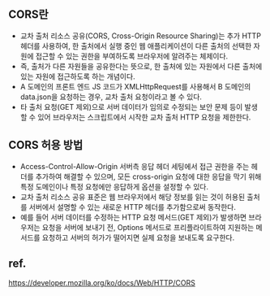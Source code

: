 ## CORS란
- 교차 출처 리소스 공유(CORS, Cross-Origin Resource Sharing)는 추가 HTTP 헤더를 사용하여, 한 출처에서 실행 중인 웹 애플리케이션이 다른 출처의 선택한 자원에 접근할 수 있는 권한을 부여하도록 브라우저에 알려주는 체제이다.
- 즉, 출처가 다른 자원들을 공유한다는 뜻으로, 한 출처에 있는 자원에서 다른 출처에 있는 자원에 접근하도록 하는 개념이다.
- A 도메인의 프론트 엔드 JS 코드가 XMLHttpRequest를 사용해서 B 도메인의 data.json을 요청하는 경우, 교차 출처 요청이라고 볼 수 있다.
- 타 출처 요청(GET 제외)으로 서버 데이터가 임의로 수정되는 보안 문제 등이 발생할 수 있어 브라우저는 스크립트에서 시작한 교차 출처 HTTP 요청을 제한한다.

## CORS 허용 방법
- Access-Control-Allow-Origin 서버측 응답 헤더 세팅에서 접근 권한을 주는 헤더를 추가하여 해결할 수 있으며, 모든 cross-origin 요청에 대한 응답을 막기 위해 특정 도메인이나 특정 요청에만 응답하게 옵션을 설정할 수 있다.
- 교차 출처 리소스 공유 표준은 웹 브라우저에서 해당 정보를 읽는 것이 허용된 출처를 서버에서 설명할 수 있는 새로운 HTTP 헤더를 추가함으로써 동작한다.
- 예를 들어 서버 데이터를 수정하는 HTTP 요청 메서드(GET 제외)가 발생하면 브라우저는 요청을 서버에 보내기 전, Options 메서드로 프리플라이트하여 지원하는 메서드를 요청하고 서버의 허가가 떨어지면 실제 요청을 보내도록 요구한다.


## ref.
https://developer.mozilla.org/ko/docs/Web/HTTP/CORS